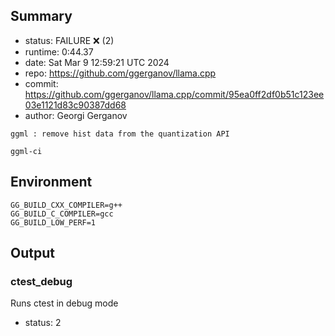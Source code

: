 ## Summary

- status:  FAILURE ❌ (2)
- runtime: 0:44.37
- date:    Sat Mar  9 12:59:21 UTC 2024
- repo:    https://github.com/ggerganov/llama.cpp
- commit:  https://github.com/ggerganov/llama.cpp/commit/95ea0ff2df0b51c123ee03e1121d83c90387dd68
- author:  Georgi Gerganov
```
ggml : remove hist data from the quantization API

ggml-ci
```

## Environment

```
GG_BUILD_CXX_COMPILER=g++
GG_BUILD_C_COMPILER=gcc
GG_BUILD_LOW_PERF=1
```

## Output

### ctest_debug

Runs ctest in debug mode
- status: 2
```

```

